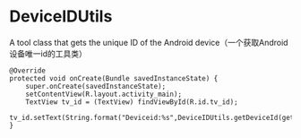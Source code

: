# DeviceIDUtils
A tool class that gets the unique ID of the Android device（一个获取Android设备唯一id的工具类）



    @Override
    protected void onCreate(Bundle savedInstanceState) {
        super.onCreate(savedInstanceState);
        setContentView(R.layout.activity_main);
        TextView tv_id = (TextView) findViewById(R.id.tv_id);
        tv_id.setText(String.format("Deviceid:%s",DeviceIDUtils.getDeviceId(getApplicationContext())));
    }
    

